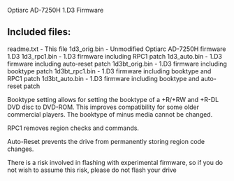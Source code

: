 Optiarc AD-7250H 1.D3 Firmware

Included files:
---------------
readme.txt     - This file
1d3_orig.bin   - Unmodified Optiarc AD-7250H firmware 1.D3
1d3_rpc1.bin   - 1.D3 firmware including RPC1 patch
1d3_auto.bin   - 1.D3 firmware including auto-reset patch
1d3bt_orig.bin - 1.D3 firmware including booktype patch
1d3bt_rpc1.bin - 1.D3 firmware including booktype and RPC1 patch
1d3bt_auto.bin - 1.D3 firmware including booktype and auto-reset patch

Booktype setting allows for setting the booktype of a +R/+RW and +R-DL DVD disc to DVD-ROM.
This improves compatibility for some older commercial players.
The booktype of minus media cannot be changed.

RPC1 removes region checks and commands.

Auto-Reset prevents the drive from permanently storing region code changes.

There is a risk involved in flashing with experimental firmware,
so if you do not wish to assume this risk, please do not flash your drive
